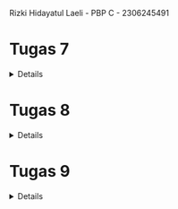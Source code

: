 Rizki Hidayatul Laeli - PBP C - 2306245491

# Tugas 7
<details>

### 1.Jelaskan apa yang dimaksud dengan stateless widget dan stateful widget, dan jelaskan perbedaan dari keduanya.

Stateless Widget adalah widget yang tampilannya tetap sama selama aplikasi berjalan. Setelah dibuat, widget ini tidak akan berubah kecuali seluruh widget di-refresh. Stateless widget cocok untuk elemen statis yang tidak perlu berubah, seperti teks, ikon, atau tombol. Contoh stateless widget adalah **Text**, **Icon**, dan **IconButton**.

Stateful Widget, sebaliknya, adalah widget yang bisa berubah selama aplikasi berjalan. Ini memungkinkan pengguna berinteraksi, misalnya dengan memasukkan data, menggerakkan slider, atau mencentang kotak, sehingga tampilan widget dapat berubah sesuai interaksi tersebut. Contoh stateful widget adalah **Checkbox**, **Slider**, dan **TextField**.

Perbedaan utama antara keduanya adalah bahwa Stateful widget dapat menyimpan dan mengubah data yang memengaruhi tampilan UI, sementara Stateless widget tidak bisa.

### 2. Sebutkan widget apa saja yang kamu gunakan pada proyek ini dan jelaskan fungsinya.

- **Scaffold**: Menyediakan struktur dasar halaman, termasuk AppBar dan body.
- **AppBar**: Menampilkan header aplikasi dengan judul "Ice Creamy."
- **Padding**: Menambahkan ruang di sekitar Column utama.
- **Column**: Mengatur widget dalam susunan vertikal di body.
- **Row**: Menyusun tiga InfoCard secara horizontal.
- **Icon dan Text**: Menyajikan ikon dan teks di setiap ItemCard.
- **Card**: Menampilkan InfoCard dalam format kartu.
- **InfoCard**: Widget khusus berupa Card yang menampilkan informasi seperti NPM, Nama, dan Kelas.
- **ItemCard**: Kartu yang menampilkan ikon dan teks untuk setiap item dalam daftar.
- **GridView.count**: Menyusun beberapa ItemCard dalam tampilan grid dengan tiga kolom.
- **Material**: Menentukan warna latar dan bentuk untuk ItemCard.
- **InkWell**: Menangani interaksi pengguna pada ItemCard, seperti memunculkan SnackBar ketika ditekan.
- **SnackBar**: Menampilkan pesan ketika salah satu ItemCard ditekan oleh pengguna.

### 3. Apa fungsi dari setState()? Jelaskan variabel apa saja yang dapat terdampak dengan fungsi tersebut.

Fungsi `setState()` pada **StatefulWidget** digunakan untuk memberi tahu framework bahwa ada perubahan dalam state yang memerlukan pembaruan UI. Ketika `setState()` dipanggil, Flutter akan memanggil ulang metode `build()` untuk menampilkan tampilan terbaru berdasarkan perubahan state tersebut. Variabel yang terdampak oleh fungsi ini adalah semua variabel yang didefinisikan dalam kelas **State** tersebut, terutama yang digunakan dalam metode `build()`.

### 4. Jelaskan perbedaan antara const dengan final.

`const` adalah keyword yang digunakan untuk mendeklarasikan nilai konstan yang harus ditentukan pada saat compile-time dan tidak akan pernah berubah. Biasanya digunakan untuk widget yang tidak perlu di-render ulang, misalnya setting untuk nilai phi, yang pasti tidak akan berubah.
`final` juga hanya diinisialisasi sekali, namun nilainya dapat ditentukan saat runtime. Artinya, nilai dari variabel final bisa di-assign ketika program dijalankan, bukan harus pada saat compile. Misalnya, `final date = DateTime.now();`.

### 5. Jelaskan bagaimana cara kamu mengimplementasikan checklist-checklist di atas.

Langkah pertama adalah membuat direktori bernama **ice-creamy** pada lokal. Kemudian, generate proyek Flutter melalui terminal dengan perintah `flutter create ice-creamy`. Setelah itu, buat file baru bernama **menu.dart** di dalam direktori `ice-creamy-mobil/lib`. Pindahkan kode yang berisi **class MyHomePage** dan **class _MyHomePageState** ke file **menu.dart**, lalu tambahkan impor `ice-creamy-mobil/menu.dart` agar program dapat mengenali **class MyHomePage**. Selanjutnya, ubah widget pada **menu.dart** menjadi **stateless widget** dan buat komponen **InfoCard** serta **Button Card** dengan ikon di **menu.dart**. Di **main.dart**, sesuaikan tema warna aplikasi dan tambahkan variabel **color** pada **ItemHomepage**, serta atur warna pada masing-masing tombol. 

Langkah terakhir adalah membuat repositori di GitHub dan menghubungkannya dengan proyek lokal. Setelah membuat repositori baru di GitHub, buka terminal di direktori proyek lokal dan jalankan perintah `git init` untuk inisialisasi Git. Selanjutnya, tambahkan repositori GitHub sebagai remote dengan perintah `git remote add origin`. Lalu, add, commit dan push untuk menyimpan perubahan.
</details>

# Tugas 8
<details>

### 1. Apa kegunaan const di Flutter? Jelaskan apa keuntungan ketika menggunakan const pada kode Flutter. Kapan sebaiknya kita menggunakan const, dan kapan sebaiknya tidak digunakan?

Kegunaan const di Flutter:  
Di Flutter, `const` digunakan untuk mendeklarasikan variable yang immutable (tidak dapat diubah) yang nilainya bersifat konstan dan harus sudah diketahui pada saat waktu kompilasi berjalan, artinya adalah nilai dari variabel tersebut harus sudah di berikan secara langsung

Keuntungan ketika menggunakan const pada kode Flutter:
- **Peningkatan Performa**: Flutter dapat menghindari pembuatan objek berulang kali, sehingga dapat mengefisiensi memori. Hal ini dapat mempercepat waktu render dan membuat aplikasi lebih responsif.
- **Konsistensi dan Keamanan**: Karena objek bersifat immutable, objek yang dideklarasikan dengan `const` tidak dapat diubah, sehingga mengurangi potensi bug yang disebabkan oleh perubahan yang tidak diinginkan.

Kapan menggunakan const:  
`const` digunakan ketika yakin bahwa nilai atau objek tidak akan berubah, seperti widget statis yang tidak perlu diperbarui. Misalnya, ketika menggunakan `Text` atau `Icon` yang tidak berubah seiring waktu.

Kapan tidak menggunakan const:  
Sebaiknya tidak menggunakan `const` pada widget atau objek yang nilainya berubah selama eksekusi aplikasi, seperti objek yang tergantung pada input pengguna atau data dari server.

sumber: https://sulthanalihsan.medium.com/perbedaan-final-dan-const-pada-bahasa-dart-552d2149f

### 2. Jelaskan dan bandingkan penggunaan Column dan Row pada Flutter. Berikan contoh implementasi dari masing-masing layout widget ini!

Pada flutter, `column` menampilkan elemen secara vertikal (dari atas ke bawah), sedangkan `row` menampilkan elemen secara horizontal (dari kiri ke kanan).

**Contoh penggunaan Column**:
```dart
Column(
  children: [
    Text('Item 1'),
    Text('Item 2'),
    Text('Item 3'),
  ],
);
```

Contoh penggunaan Row:
```dart
Row(
  children: [
    InfoCard(title: 'NPM', content: npm, color: const Color.fromARGB(255, 181, 235, 210)),
    InfoCard(title: 'Name', content: name, color: const Color.fromARGB(255, 181, 235, 210)),
    InfoCard(title: 'Class', content: className, color: const Color.fromARGB(255, 181, 235, 210)),
    ],
);
```

### 3. Sebutkan apa saja elemen input yang kamu gunakan pada halaman form yang kamu buat pada tugas kali ini. Apakah terdapat elemen input Flutter lain yang tidak kamu gunakan pada tugas ini? Jelaskan!

**Elemen input yang digunakan:**

- **TextFormField**: Digunakan untuk memasukkan berbagai jenis input seperti teks (nama produk, deskripsi, harga, stok, rating).
- **ElevatedButton**: Digunakan untuk menyimpan atau mengirimkan data form setelah pengguna mengisi semua kolom input.

**Elemen input lain yang tidak digunakan:**

- **Checkbox**: Digunakan untuk memilih opsi yang bersifat boolean (Ya/Tidak).
- **Radio Button**: Digunakan untuk memilih satu opsi dari beberapa pilihan yang ada.
- **Switch**: Digunakan untuk memilih antara dua keadaan (ON/OFF).
- **Slider**: Digunakan untuk memilih nilai dalam rentang tertentu, seperti rating atau volume.
- **Dropdown Button**: Untuk pilihan yang menampilkan daftar pilihan tertentu.

### 4. Bagaimana cara kamu mengatur tema (theme) dalam aplikasi Flutter agar aplikasi yang dibuat konsisten? Apakah kamu mengimplementasikan tema pada aplikasi yang kamu buat?

Untuk mengatur tema di Flutter, dapat dilakukan dengan mendefinisikan `ThemeData` pada root widget `MaterialApp` untuk seluruh aplikasi secara global. Tema ini bisa mencakup berbagai atribut seperti warna, font, dan gaya elemen-elemen UI.

**Contoh dari kode yang diimplementasikan:**
```dart
MaterialApp(
  title: 'Ice Creamy', 
  theme: ThemeData(
    primaryColor: const Color.fromARGB(255, 126, 212, 173), // Warna utama untuk elemen inti UI
    colorScheme: ColorScheme.fromSwatch(
      primarySwatch: Colors.teal, // Warna material utama aplikasi
    ).copyWith(
      secondary: const Color.fromARGB(255, 4, 71, 30), // Warna aksen tambahan
    ),
    useMaterial3: true, // Menggunakan Material Design 3 untuk tampilan modern
  ),
  home: MyHomePage(),
);
```
- **Tema Warna Utama (primaryColor dan primarySwatch)**: primaryColor diatur sebagai warna utama untuk elemen UI seperti AppBar, sementara primarySwatch menggunakan palet warna Colors.teal, memberikan variasi warna yang konsisten di seluruh aplikasi.
- **Warna Sekunder (secondary)**: Warna aksen sekunder diatur untuk elemen yang membutuhkan warna tambahan, misalnya tombol sekunder.
- **Material Design 3: useMaterial3**: true mengaktifkan tampilan Material Design 3 untuk estetika UI yang lebih modern.

**Apakah tema sudah diimplementasikan?**  
Ya, dalam aplikasi ini tema sudah diimplementasikan. Misalnya, AppBar menggunakan warna dari `Theme.of(context).colorScheme.primary`, yang diambil dari primarySwatch `(Colors.teal)`. Dengan pengaturan ini, aplikasi memiliki tampilan yang konsisten dan tema warna yang serasi pada elemen-elemen UI di seluruh halaman.

### 5. Bagaimana cara kamu menangani navigasi dalam aplikasi dengan banyak halaman pada Flutter?

Salah satu metode yang dapat dimanfaatkan untuk melakukan perpindahan antar halaman dalam aplikasi adalah dengan menggunakan widget Navigator. Melalui BuildContext, kita dapat mengakses Navigator untuk berpindah ke halaman baru atau kembali ke halaman sebelumnya menggunakan fungsi-fungsi seperti `pop`, `push`, dan `pushReplacement`.

**1. Navigator.push**
`Navigator.push` digunakan untuk menambahkan halaman baru di atas stack navigasi. Halaman baru ini akan ditampilkan di atas halaman sebelumnya, memungkinkan pengguna untuk kembali ke halaman sebelumnya.

Contoh Implementasi:

Pada widget `ItemCard` di `product_card.dart`, ketika pengguna menekan kartu "Tambah Produk", aplikasi akan menggunakan `Navigator.push` untuk membuka halaman `ProductEntryFormPage`.

```dart
onTap: () {
  if (item.name == "Tambah Produk") {
    Navigator.push(
      context,
      MaterialPageRoute(
        builder: (context) => const ProductEntryFormPage(),
      ),
    );
  }
}
```

Penjelasan:
`Navigator.push` akan menambahkan halaman `ProductEntryFormPage` ke dalam stack navigasi. Halaman sebelumnya tetap ada di bawahnya, dan pengguna bisa kembali ke halaman sebelumnya.

**2. Navigator.pop**
`Navigator.pop` digunakan untuk menutup halaman yang sedang aktif dan kembali ke halaman sebelumnya di stack navigasi. Hal ini dapat digunakan saat kita ingin menghapus halaman aktif dari stack.

Contoh Implementasi:

Pada `productentry_form.dart`, ketika produk berhasil disimpan, pengguna dapat menutup dialog pop-up dan kembali ke form dengan menekan tombol "OK".

```dart
actions: [
TextButton(
    child: const Text("OK"),
    onPressed: () {
    Navigator.pop(context);
    _formKey.currentState!.reset(); //reset kalo udh ok
    },
),
],
```

Penjelasan:
`Navigator.pop` menghapus halaman atau dialog yang sedang aktif dari stack, mengembalikan pengguna ke halaman sebelumnya. Di sini, dialog ditutup dan pengguna kembali ke form `ProductEntryFormPage`.

**3. Navigator.pushReplacement**
`Navigator.pushReplacement` menggantikan halaman aktif dengan halaman baru tanpa menambah halaman baru ke stack. Ini berguna untuk menghapus halaman sebelumnya setelah berpindah halaman baru agar pengguna tidak bisa kembali ke halaman yang digantikan.

Contoh Implementasi:

Di `left_drawer.dart`, ketika pengguna memilih "Halaman Utama" atau "Tambah Produk", aplikasi menggunakan `pushReplacement` untuk berpindah halaman tanpa menyimpan halaman sebelumnya di *stack*.

```dart
ListTile(
  leading: const Icon(Icons.home_outlined),
  title: const Text('Halaman Utama'),
  onTap: () {
    Navigator.pushReplacement(
      context,
      MaterialPageRoute(
        builder: (context) => MyHomePage(),
      ),
    );
  },
),
ListTile(
  leading: const Icon(Icons.add),
  title: const Text('Tambah Produk'),
  onTap: () {
    Navigator.pushReplacement(
      context,
      MaterialPageRoute(
        builder: (context) => ProductEntryFormPage(),
      ),
    );
  },
),
```

Penjelasan:
Dengan `pushReplacement`, halaman aktif digantikan oleh halaman tujuan baru (`MyHomePage` atau `ProductEntryFormPage`). Hal ini memastikan bahwa pengguna tidak bisa kembali ke halaman yang sebelumnya (misalnya, dari `ProductEntryFormPage` ke halaman lain di drawer) karena halaman lama dihapus dari *stack*.
</details>

# Tugas 9
<details>

### 1. Jelaskan mengapa kita perlu membuat model untuk melakukan pengambilan ataupun pengiriman data JSON? Apakah akan terjadi error jika kita tidak membuat model terlebih dahulu?

### 2. Jelaskan fungsi dari library http yang sudah kamu implementasikan pada tugas ini

### 3. Jelaskan fungsi dari CookieRequest dan jelaskan mengapa instance CookieRequest perlu untuk dibagikan ke semua komponen di aplikasi Flutter.

### 4. Jelaskan mekanisme pengiriman data mulai dari input hingga dapat ditampilkan pada Flutter.

### 5. Jelaskan mekanisme autentikasi dari login, register, hingga logout. Mulai dari input data akun pada Flutter ke Django hingga selesainya proses autentikasi oleh Django dan tampilnya menu pada Flutter.

### 6. Jelaskan bagaimana cara kamu mengimplementasikan checklist di atas secara step-by-step! (bukan hanya sekadar mengikuti tutorial).
</details>